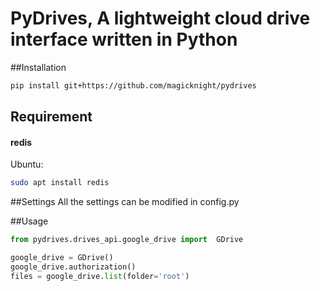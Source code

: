 # PyDrives, A lightweight cloud drive interface written in Python

##Installation
```bash
pip install git+https://github.com/magicknight/pydrives
```

## Requirement 
#### redis
Ubuntu: 
```bash
sudo apt install redis
```

##Settings
All the settings can be modified in config.py

##Usage
```python
from pydrives.drives_api.google_drive import  GDrive

google_drive = GDrive()
google_drive.authorization()
files = google_drive.list(folder='root')
```
